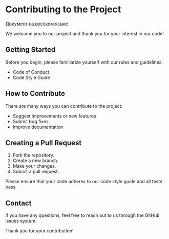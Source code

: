 # Contributing to the Project

[Документ на русском языке](CONTRIBUTING_ru.md)

We welcome you to our project and thank you for your interest in our code!

## Getting Started

Before you begin, please familiarize yourself with our rules and guidelines:

- Code of Conduct
- Code Style Guide

## How to Contribute

There are many ways you can contribute to the project:

- Suggest improvements or new features
- Submit bug fixes
- Improve documentation

## Creating a Pull Request

1. Fork the repository.
2. Create a new branch.
3. Make your changes.
4. Submit a pull request.

Please ensure that your code adheres to our code style guide and all tests pass.

## Contact

If you have any questions, feel free to reach out to us through the GitHub issues system.

Thank you for your contribution!

